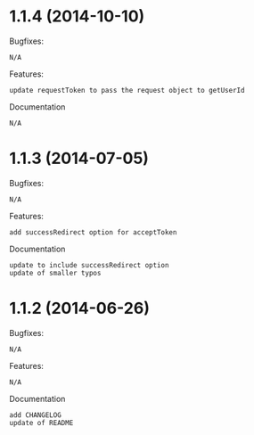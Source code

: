 # 1.1.4 (2014-10-10)

Bugfixes:

	N/A

Features:

	update requestToken to pass the request object to getUserId

Documentation

	N/A

# 1.1.3 (2014-07-05)

Bugfixes:

	N/A

Features:

	add successRedirect option for acceptToken

Documentation

	update to include successRedirect option
	update of smaller typos

# 1.1.2 (2014-06-26)

Bugfixes:

	N/A

Features:

	N/A

Documentation

	add CHANGELOG
	update of README